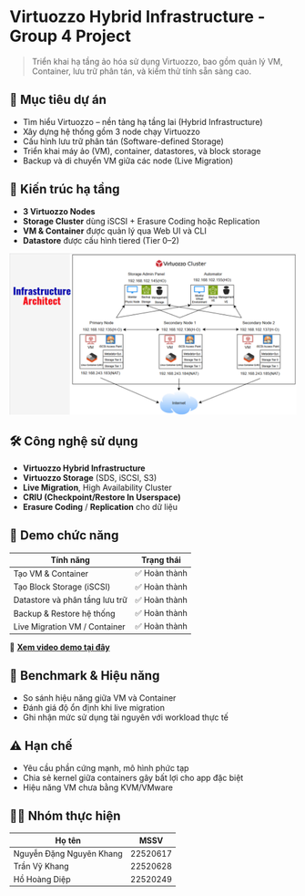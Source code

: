 # Virtuozzo Hybrid Infrastructure - Group 4 Project

> Triển khai hạ tầng ảo hóa sử dụng Virtuozzo, bao gồm quản lý VM, Container, lưu trữ phân tán, và kiểm thử tính sẵn sàng cao.

## 📌 Mục tiêu dự án
- Tìm hiểu Virtuozzo – nền tảng hạ tầng lai (Hybrid Infrastructure)
- Xây dựng hệ thống gồm 3 node chạy Virtuozzo
- Cấu hình lưu trữ phân tán (Software-defined Storage)
- Triển khai máy ảo (VM), container, datastores, và block storage
- Backup và di chuyển VM giữa các node (Live Migration)

## 🧱 Kiến trúc hạ tầng
- **3 Virtuozzo Nodes**
- **Storage Cluster** dùng iSCSI + Erasure Coding hoặc Replication
- **VM & Container** được quản lý qua Web UI và CLI
- **Datastore** được cấu hình tiered (Tier 0–2)

![Kiến trúc tổng quan](architecture/arch-diagram.png)

## 🛠️ Công nghệ sử dụng
- **Virtuozzo Hybrid Infrastructure**
- **Virtuozzo Storage** (SDS, iSCSI, S3)
- **Live Migration**, High Availability Cluster
- **CRIU (Checkpoint/Restore In Userspace)**
- **Erasure Coding** / **Replication** cho dữ liệu

## 🔁 Demo chức năng
| Tính năng                        | Trạng thái    |
|----------------------------------|---------------|
| Tạo VM & Container               | ✅ Hoàn thành |
| Tạo Block Storage (iSCSI)        | ✅ Hoàn thành |
| Datastore và phân tầng lưu trữ   | ✅ Hoàn thành |
| Backup & Restore hệ thống        | ✅ Hoàn thành |
| Live Migration VM / Container    | ✅ Hoàn thành |

🎥 **[Xem video demo tại đây](https://drive.google.com/drive/folders/1y4NTO1aOYDokL4Ozpk_8sTm5V4eiyNHk?usp=sharing)**

## 🧪 Benchmark & Hiệu năng
- So sánh hiệu năng giữa VM và Container
- Đánh giá độ ổn định khi live migration
- Ghi nhận mức sử dụng tài nguyên với workload thực tế

## ⚠️ Hạn chế
- Yêu cầu phần cứng mạnh, mô hình phức tạp
- Chia sẻ kernel giữa containers gây bất lợi cho app đặc biệt
- Hiệu năng VM chưa bằng KVM/VMware

## 👨‍💻 Nhóm thực hiện
| Họ tên                 | MSSV      |
|------------------------|-----------|
| Nguyễn Đặng Nguyên Khang | 22520617 |
| Trần Vỹ Khang            | 22520628 |
| Hồ Hoàng Diệp            | 22520249 |
